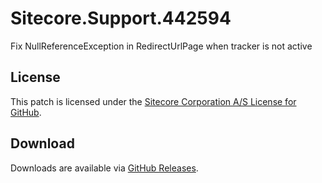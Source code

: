 # Sitecore.Support.442594
Fix NullReferenceException in RedirectUrlPage when tracker is not active

## License  
This patch is licensed under the [Sitecore Corporation A/S License for GitHub](https://github.com/sitecoresupport/Sitecore.Support.442594/blob/master/LICENSE).  

## Download  
Downloads are available via [GitHub Releases](https://github.com/sitecoresupport/Sitecore.Support.442594/releases).  
